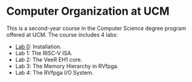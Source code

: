 # Computer Organization at UCM
This is a second-year course in the Computer Science degree program offered at UCM. The course includes 4 labs:

+ [Lab 0](https://github.com/artecs-group/RVfpga-sim-addons/tree/main/Computer_Organization/Lab0): Installation.
+ Lab 1: The RISC-V ISA.
+ Lab 2: The VeeR EH1 core.
+ Lab 3: The Memory Hierarchy in RVfpga.
+ Lab 4: The RVfpga I/O System.
